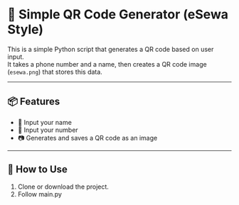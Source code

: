 # 🔲 Simple QR Code Generator (eSewa Style)

This is a simple Python script that generates a QR code based on user input.  
It takes a phone number and a name, then creates a QR code image (`esewa.png`) that stores this data.

---

## 📦 Features

- 🧑 Input your name
- 📱 Input your number
- 📷 Generates and saves a QR code as an image

---

## 🚀 How to Use

1. Clone or download the project.
2. Follow main.py
